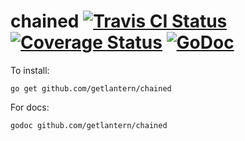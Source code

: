 chained [![Travis CI Status](https://travis-ci.org/getlantern/chained.svg?branch=master)](https://travis-ci.org/getlantern/chained)&nbsp;[![Coverage Status](https://coveralls.io/repos/getlantern/chained/badge.png)](https://coveralls.io/r/getlantern/chained)&nbsp;[![GoDoc](https://godoc.org/github.com/getlantern/chained?status.png)](http://godoc.org/github.com/getlantern/chained)
==========
To install:

`go get github.com/getlantern/chained`

For docs:

`godoc github.com/getlantern/chained` 